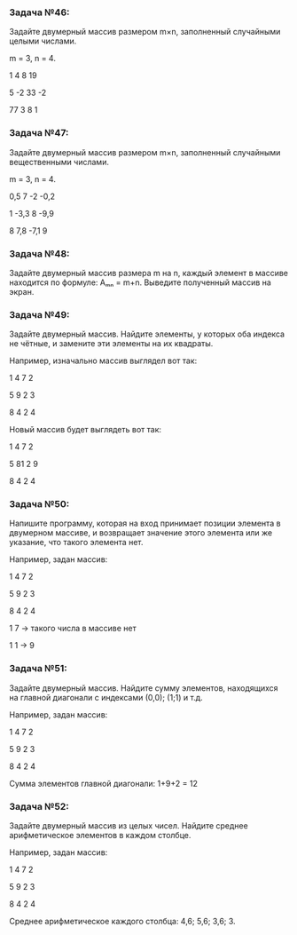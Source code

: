  ### Задача №46:
  Задайте двумерный массив размером m×n, заполненный 
 случайными целыми числами.

 m = 3, n = 4.

 1 4 8 19

 5 -2 33 -2

 77 3 8 1

 ### Задача №47:
  Задайте двумерный массив размером m×n, заполненный случайными вещественными числами.

 m = 3, n = 4.

 0,5 7 -2 -0,2

 1 -3,3 8 -9,9

 8 7,8 -7,1 9

 ### Задача №48:
  Задайте двумерный массив размера m на n, каждый элемент в массиве находится по формуле: Aₘₙ = m+n. Выведите полученный массив на экран.

 ### Задача №49:
  Задайте двумерный массив. Найдите элементы, у которых оба индекса не чётные, и замените эти элементы на их квадраты.

 Например, изначально массив
  выглядел вот так:

 1 4 7 2

 5 9 2 3

 8 4 2 4

 Новый массив будет выглядеть 
 вот так:

 1 4 7 2

 5 81 2 9

 8 4 2 4

 ### Задача №50:
  Напишите программу, которая на вход принимает позиции элемента 
в двумерном массиве, и возвращает значение этого элемента или же указание, что такого элемента нет.

 Например, задан массив:

 1 4 7 2

 5 9 2 3

 8 4 2 4

 1 7 -> такого числа в массиве нет

 1 1 -> 9

 ### Задача №51:
  Задайте двумерный массив. Найдите сумму элементов, находящихся на главной диагонали с индексами (0,0); (1;1) и т.д.

 Например, задан массив:

 1 4 7 2

 5 9 2 3

 8 4 2 4

 Сумма элементов главной диагонали: 1+9+2 = 12

 ### Задача №52:
  Задайте двумерный массив из целых чисел. Найдите среднее арифметическое элементов в каждом столбце.

 Например, задан массив:

 1 4 7 2

 5 9 2 3

 8 4 2 4
 
 Среднее арифметическое каждого столбца: 4,6; 5,6; 3,6; 3.